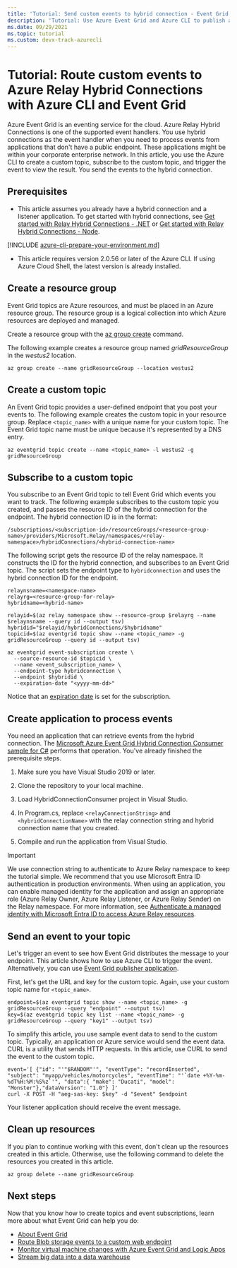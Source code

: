 ```yaml
---
title: 'Tutorial: Send custom events to hybrid connection - Event Grid'
description: 'Tutorial: Use Azure Event Grid and Azure CLI to publish a topic, and subscribe to that event. A hybrid connection is used for the endpoint.' 
ms.date: 09/29/2021
ms.topic: tutorial 
ms.custom: devx-track-azurecli
---
```


# Tutorial: Route custom events to Azure Relay Hybrid Connections with Azure CLI and Event Grid

Azure Event Grid is an eventing service for the cloud. Azure Relay Hybrid Connections is one of the supported event handlers. You use hybrid connections as the event handler when you need to process events from applications that don't have a public endpoint. These applications might be within your corporate enterprise network. In this article, you use the Azure CLI to create a custom topic, subscribe to the custom topic, and trigger the event to view the result. You send the events to the hybrid connection.

## Prerequisites

- This article assumes you already have a hybrid connection and a listener application. To get started with hybrid connections, see [Get started with Relay Hybrid Connections - .NET](../azure-relay/relay-hybrid-connections-dotnet-get-started.md) or [Get started with Relay Hybrid Connections - Node](../azure-relay/relay-hybrid-connections-node-get-started.md).

[!INCLUDE [azure-cli-prepare-your-environment.md](~/reusable-content/azure-cli/azure-cli-prepare-your-environment-no-header.md)]

- This article requires version 2.0.56 or later of the Azure CLI. If using Azure Cloud Shell, the latest version is already installed.

## Create a resource group

Event Grid topics are Azure resources, and must be placed in an Azure resource group. The resource group is a logical collection into which Azure resources are deployed and managed.

Create a resource group with the [az group create](/cli/azure/group#az-group-create) command. 

The following example creates a resource group named *gridResourceGroup* in the *westus2* location.

```azurecli-interactive
az group create --name gridResourceGroup --location westus2
```

## Create a custom topic

An Event Grid topic provides a user-defined endpoint that you post your events to. The following example creates the custom topic in your resource group. Replace `<topic_name>` with a unique name for your custom topic. The Event Grid topic name must be unique because it's represented by a DNS entry.

```azurecli-interactive
az eventgrid topic create --name <topic_name> -l westus2 -g gridResourceGroup
```

## Subscribe to a custom topic

You subscribe to an Event Grid topic to tell Event Grid which events you want to track. The following example subscribes to the custom topic you created, and passes the resource ID of the hybrid connection for the endpoint. The hybrid connection ID is in the format:

`/subscriptions/<subscription-id>/resourceGroups/<resource-group-name>/providers/Microsoft.Relay/namespaces/<relay-namespace>/hybridConnections/<hybrid-connection-name>`

The following script gets the resource ID of the relay namespace. It constructs the ID for the hybrid connection, and subscribes to an Event Grid topic. The script sets the endpoint type to `hybridconnection` and uses the hybrid connection ID for the endpoint.

```azurecli-interactive
relaynsname=<namespace-name>
relayrg=<resource-group-for-relay>
hybridname=<hybrid-name>

relayid=$(az relay namespace show --resource-group $relayrg --name $relaynsname --query id --output tsv)
hybridid="$relayid/hybridConnections/$hybridname"
topicid=$(az eventgrid topic show --name <topic_name> -g gridResourceGroup --query id --output tsv)

az eventgrid event-subscription create \
  --source-resource-id $topicid \
  --name <event_subscription_name> \
  --endpoint-type hybridconnection \
  --endpoint $hybridid \
  --expiration-date "<yyyy-mm-dd>"
```

Notice that an [expiration date](concepts.md#event-subscription-expiration) is set for the subscription.

## Create application to process events

You need an application that can retrieve events from the hybrid connection. The [Microsoft Azure Event Grid Hybrid Connection Consumer sample for C#](https://github.com/Azure-Samples/event-grid-dotnet-hybridconnection-destination) performs that operation. You've already finished the prerequisite steps.

1. Make sure you have Visual Studio 2019 or later.

1. Clone the repository to your local machine.

1. Load HybridConnectionConsumer project in Visual Studio.

1. In Program.cs, replace `<relayConnectionString>` and `<hybridConnectionName>` with the relay connection string and hybrid connection name that you created.

1. Compile and run the application from Visual Studio.

> [!IMPORTANT]
> We use connection string to authenticate to Azure Relay namespace to keep the tutorial simple. We recommend that you use Microsoft Entra ID authentication in production environments. When using an application, you can enable managed identity for the application and assign an appropriate role (Azure Relay Owner, Azure Relay Listener, or Azure Relay Sender) on the Relay namespace. For more information, see [Authenticate a managed identity with Microsoft Entra ID to access Azure Relay resources](../azure-relay/authenticate-managed-identity.md).

## Send an event to your topic

Let's trigger an event to see how Event Grid distributes the message to your endpoint. This article shows how to use Azure CLI to trigger the event. Alternatively, you can use [Event Grid publisher application](https://github.com/Azure-Samples/event-grid-dotnet-publish-consume-events/tree/master/EventGridPublisher).

First, let's get the URL and key for the custom topic. Again, use your custom topic name for `<topic_name>`.

```azurecli-interactive
endpoint=$(az eventgrid topic show --name <topic_name> -g gridResourceGroup --query "endpoint" --output tsv)
key=$(az eventgrid topic key list --name <topic_name> -g gridResourceGroup --query "key1" --output tsv)
```

To simplify this article, you use sample event data to send to the custom topic. Typically, an application or Azure service would send the event data. CURL is a utility that sends HTTP requests. In this article, use CURL to send the event to the custom topic.

```azurecli-interactive
event='[ {"id": "'"$RANDOM"'", "eventType": "recordInserted", "subject": "myapp/vehicles/motorcycles", "eventTime": "'`date +%Y-%m-%dT%H:%M:%S%z`'", "data":{ "make": "Ducati", "model": "Monster"},"dataVersion": "1.0"} ]'
curl -X POST -H "aeg-sas-key: $key" -d "$event" $endpoint
```

Your listener application should receive the event message.

## Clean up resources
If you plan to continue working with this event, don't clean up the resources created in this article. Otherwise, use the following command to delete the resources you created in this article.

```azurecli-interactive
az group delete --name gridResourceGroup
```

## Next steps

Now that you know how to create topics and event subscriptions, learn more about what Event Grid can help you do:

- [About Event Grid](overview.md)
- [Route Blob storage events to a custom web endpoint](../storage/blobs/storage-blob-event-quickstart.md?toc=%2fazure%2fevent-grid%2ftoc.json)
- [Monitor virtual machine changes with Azure Event Grid and Logic Apps](monitor-virtual-machine-changes-logic-app.md)
- [Stream big data into a data warehouse](event-hubs-integration.md)